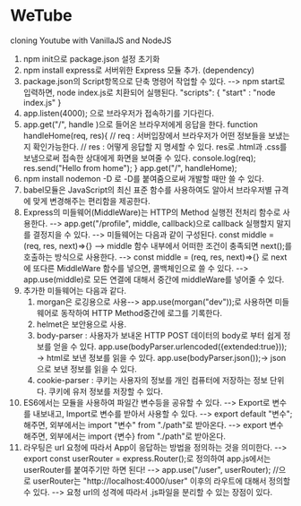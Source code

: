 # WeTube

cloning Youtube with VanillaJS and NodeJS

1. npm init으로 package.json 설정 초기화
2. npm install express로 서버위한 Express 모듈 추가. (dependency)
3. package.json의 Script항목으로 단축 명령어 작업할 수 있다.
   --> npm start로 입력하면, node index.js로 치환되어 실행된다.
   "scripts": {
   "start" : "node index.js"
   }
4. app.listen(4000); 으로 브라우저가 접속하기를 기다린다.
5. app.get("/", handle )으로 들어온 브라우저에게 응답을 한다.
   function handleHome(req, res){
   // req : 서버입장에서 브라우저가 어떤 정보들을 보냈는지 확인가능한다.
   // res : 어떻게 응답할 지 명세할 수 있다. res로 .html과 .css를 보냄으로써 접속한 상대에게 화면을 보여줄 수 있다.
   console.log(req);
   res.send("Hello from home");
   }
   app.get("/", handleHome);
6. npm install nodemon -D 로 -D를 붙여줌으로써 개발할 때만 쓸 수 있다.
7. babel모듈은 JavaScript의 최신 표준 함수를 사용하여도 알아서 브라우저별 규격에 맞게 변경해주는 편리함을 제공한다.
8. Express의 미들웨어(MiddleWare)는 HTTP의 Method 실행전 전처리 함수로 사용한다.
   --> app.get("/profile", middle, callback)으로 callback 실행할지 말지를 결정지을 수 있다.
   --> 미들웨어는 다음과 같이 구성된다. const middle = (req, res, next)=>{}
   --> middle 함수 내부에서 어떠한 조건이 충족되면 next();를 호출하는 방식으로 사용한다.
   --> const middle = (req, res, next)=>{} 로 next에 또다른 MiddleWare 함수를 넣으면, 콜백체인으로 쓸 수 있다.
   --> app.use(middle)로 모든 연결에 대해서 중간에 middleWare를 넣어줄 수 있다.
9. 추가한 미들웨어는 다음과 같다.
   1. morgan은 로깅용으로 사용--> app.use(morgan("dev"));로 사용하면 미들웨어로 동작하여 HTTP Method중간에 로그를 기록한다.
   2. helmet은 보안용으로 사용.
   3. body-parser : 사용자가 보내온 HTTP POST 데이터의 body로 부터 쉽게 정보를 얻을 수 있다.
      app.use(bodyParser.urlencoded({extended:true})); -> html로 보낸 정보를 읽을 수 있다.
      app.use(bodyParser.json());-> json으로 보낸 정보를 읽을 수 있다.
   4. cookie-parser : 쿠키는 사용자의 정보를 개인 컴퓨터에 저장하는 정보 단위다. 쿠키에 유저 정보를 저장할 수 있다.
10. ES6에서는 모듈을 사용하여 파일간 변수등을 공유할 수 있다.
    --> Export로 변수를 내보내고, Import로 변수를 받아서 사용할 수 있다.
    --> export default "변수"; 해주면, 외부에서는 import "변수" from "./path"로 받아온다.
    --> export 변수 해주면, 외부에서는 import {변수} from "./path"로 받아온다.
11. 라우팅은 url 요청에 따라서 App이 응답하는 방법을 정의하는 것을 의미한다.
    --> export const userRouter = express.Router();로 정의하여 app.js에서는 userRouter를 붙여주기만 하면 된다!
    --> app.use("/user", userRouter); //으로 userRouter는 "http://localhost:4000/user" 이후의 라우트에 대해서 정의할 수 있다.
    --> 요청 url의 성격에 따라서 .js파일을 분리할 수 있는 장점이 있다.
